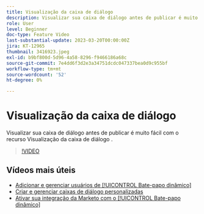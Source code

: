 ```yaml
---
title: Visualização da caixa de diálogo
description: Visualizar sua caixa de diálogo antes de publicar é muito fácil com o recurso Visualização da caixa de diálogo .
role: User
level: Beginner
doc-type: Feature Video
last-substantial-update: 2023-03-20T00:00:00Z
jira: KT-12965
thumbnail: 3416923.jpeg
exl-id: b9bf800d-5d96-4a58-8296-f9466186a68c
source-git-commit: 7e4dd6f3d2e3a34751dcdc047337bea0d9c955bf
workflow-type: tm+mt
source-wordcount: '52'
ht-degree: 0%

---
```


# Visualização da caixa de diálogo

Visualizar sua caixa de diálogo antes de publicar é muito fácil com o recurso Visualização da caixa de diálogo .

>[!VIDEO](https://video.tv.adobe.com/v/3416923/?quality=12&learn=on)

## Vídeos mais úteis

* [Adicionar e gerenciar usuários de [!UICONTROL Bate-papo dinâmico] ](user-management.md)
* [Criar e gerenciar caixas de diálogo personalizadas](dialogue-management.md)
* [Ativar sua integração da Marketo com o [!UICONTROL Bate-papo dinâmico] ](marketo-integration.md)
